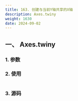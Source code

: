 ```yaml
---
title: 163. 创建与当前Y轴共享的X轴
description: Axes.twiny
weight: 1630
date: 2024-09-02
---
```

<style>
th, td {
  border: 1px solid rgb(190, 190, 190);
}
</style>


## 一、 Axes.twiny


### 1. 参数




### 2. 使用



```python


```


### 3. 源码
```python

```





